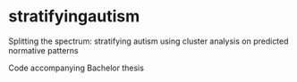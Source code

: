 # stratifyingautism
Splitting the spectrum: stratifying autism using cluster analysis on predicted normative patterns

Code accompanying Bachelor thesis
